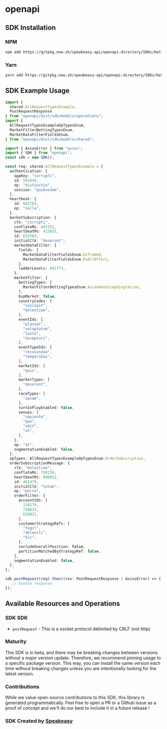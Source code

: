 # openapi

<!-- Start SDK Installation -->
## SDK Installation

### NPM

```bash
npm add https://gitpkg.now.sh/speakeasy-api/openapi-directory/SDKs/betfair.com/1.0.1423/typescript
```

### Yarn

```bash
yarn add https://gitpkg.now.sh/speakeasy-api/openapi-directory/SDKs/betfair.com/1.0.1423/typescript
```
<!-- End SDK Installation -->

## SDK Example Usage
<!-- Start SDK Example Usage -->
```typescript
import {
  shared.AllRequestTypesExample,
  PostRequestResponse
} from "openapi/dist/sdk/models/operations";
import {
  AllRequestTypesExampleOpTypesEnum,
  MarketFilterBettingTypesEnum,
  MarketDataFilterFieldsEnum,
} from "openapi/dist/sdk/models/shared";

import { AxiosError } from "axios";
import { SDK } from "openapi";
const sdk = new SDK();

const req: shared.AllRequestTypesExample = {
  authentication: {
    appKey: "corrupti",
    id: 592845,
    op: "distinctio",
    session: "quibusdam",
  },
  heartbeat: {
    id: 602763,
    op: "nulla",
  },
  marketSubscription: {
    clk: "corrupti",
    conflateMs: 847252,
    heartbeatMs: 423655,
    id: 623564,
    initialClk: "deserunt",
    marketDataFilter: {
      fields: [
        MarketDataFilterFieldsEnum.ExTraded,
        MarketDataFilterFieldsEnum.ExAllOffers,
      ],
      ladderLevels: 891773,
    },
    marketFilter: {
      bettingTypes: [
        MarketFilterBettingTypesEnum.AsianHandicapSingleLine,
      ],
      bspMarket: false,
      countryCodes: [
        "suscipit",
        "molestiae",
      ],
      eventIds: [
        "placeat",
        "voluptatum",
        "iusto",
        "excepturi",
      ],
      eventTypeIds: [
        "recusandae",
        "temporibus",
      ],
      marketIds: [
        "quis",
      ],
      marketTypes: [
        "deserunt",
      ],
      raceTypes: [
        "ipsam",
      ],
      turnInPlayEnabled: false,
      venues: [
        "sapiente",
        "quo",
        "odit",
        "at",
      ],
    },
    op: "at",
    segmentationEnabled: false,
  },
  opTypes: AllRequestTypesExampleOpTypesEnum.OrderSubscription,
  orderSubscriptionMessage: {
    clk: "molestiae",
    conflateMs: 799159,
    heartbeatMs: 800911,
    id: 461479,
    initialClk: "totam",
    op: "porro",
    orderFilter: {
      accountIds: [
        118274,
        720633,
        639921,
      ],
      customerStrategyRefs: [
        "fugit",
        "deleniti",
        "hic",
      ],
      includeOverallPosition: false,
      partitionMatchedByStrategyRef: false,
    },
    segmentationEnabled: false,
  },
};

sdk.postRequest(req).then((res: PostRequestResponse | AxiosError) => {
   // handle response
});
```
<!-- End SDK Example Usage -->

<!-- Start SDK Available Operations -->
## Available Resources and Operations

### SDK SDK

* `postRequest` - This is a socket protocol delimited by CRLF (not http)
<!-- End SDK Available Operations -->

### Maturity

This SDK is in beta, and there may be breaking changes between versions without a major version update. Therefore, we recommend pinning usage
to a specific package version. This way, you can install the same version each time without breaking changes unless you are intentionally
looking for the latest version.

### Contributions

While we value open-source contributions to this SDK, this library is generated programmatically.
Feel free to open a PR or a Github issue as a proof of concept and we'll do our best to include it in a future release !

### SDK Created by [Speakeasy](https://docs.speakeasyapi.dev/docs/using-speakeasy/client-sdks)

